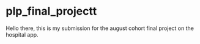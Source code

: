# plp_final_projectt
Hello there, this is my submission for the august cohort final  project  on the hospital app.
